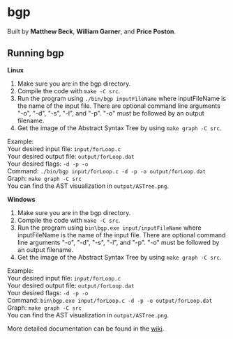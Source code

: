 # bgp
Built by **Matthew Beck**, **William Garner**, and **Price Poston**.

## Running bgp

**Linux**
1. Make sure you are in the bgp directory.
2. Compile the code with ```make -C src```.
3. Run the program using ```./bin/bgp inputFileName``` where inputFileName is the name of the input file. There are optional command line arguments "-o", "-d", "-s", "-l", and "-p". "-o" must be followed by an output filename.
4. Get the image of the Abstract Syntax Tree by using ```make graph -C src```.

Example:\
Your desired input file: ```input/forLoop.c```\
Your desired output file: ```output/forLoop.dat```\
Your desired flags: ```-d -p -o```\
Command: ```./bin/bgp input/forLoop.c -d -p -o output/forLoop.dat```\
Graph: ```make graph -C src```\
You can find the AST visualization in ```output/ASTree.png```.

**Windows**
1. Make sure you are in the bgp directory.
2. Compile the code with ```make -C src```.
3. Run the program using ```bin\bgp.exe input/inputFileName``` where inputFileName is the name of the input file. There are optional command line arguments "-o", "-d", "-s", "-l", and "-p". "-o" must be followed by an output filename.
4. Get the image of the Abstract Syntax Tree by using ```make graph -C src```.

Example:\
Your desired input file: ```input/forLoop.c```\
Your desired output file: ```output/forLoop.dat```\
Your desired flags: ```-d -p -o```\
Command: ```bin\bgp.exe input/forLoop.c -d -p -o output/forLoop.dat```\
Graph: ```make graph -C src```\
You can find the AST visualization in ```output/ASTree.png```.

More detailed documentation can be found in the [wiki](https://github.com/Price775/CS460-Beck-Garner-Poston/wiki).
